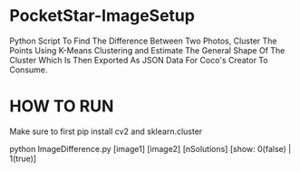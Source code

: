 # PocketStar-ImageSetup
Python Script To Find The Difference Between Two Photos, Cluster The Points Using K-Means Clustering and Estimate The General Shape Of The Cluster Which Is Then Exported As JSON Data For Coco's Creator To Consume.

# HOW TO RUN
Make sure to first pip install cv2 and sklearn.cluster

python ImageDifference.py [image1] [image2] [nSolutions] [show: 0(false) | 1(true)]
